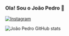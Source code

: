 ### Ola! Sou o João Pedro 👋

[![Instagram](https://img.shields.io/badge/Instagram-E4405F?style=for-the-badge&logo=instagram&logoColor=white)](https://instagram.com/joao_pedro.samp)

![João Pedro GitHub stats](https://github-readme-stats.vercel.app/api?username=SampaioPedr0&show_icons=true&theme=highcontrast)
